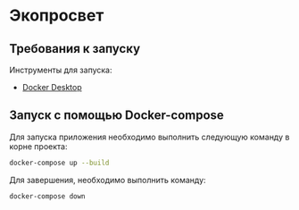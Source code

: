 # Экопросвет

## Требования к запуску
Инструменты для запуска:
- [Docker Desktop](https://www.docker.com/products/docker-desktop/)

## Запуск с помощью Docker-compose
Для запуска приложения необходимо выполнить следующую команду в корне проекта:
```bash
docker-compose up --build
```
Для завершения, необходимо выполнить команду:
```bash
docker-compose down
```
